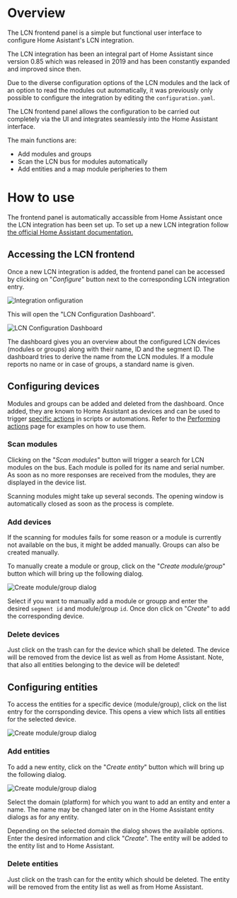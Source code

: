 # Overview

The LCN frontend panel is a simple but functional user interface to configure Home Asistant's LCN integration.

The LCN integration has been an integral part of Home Assistant since version 0.85 which was released in 2019 and has been constantly expanded and improved since then.

Due to the diverse configuration options of the LCN modules and the lack of an option to read the modules out automatically, it was previously only possible to configure the integration by editing the `configuration.yaml`.

The LCN frontend panel allows the configuration to be carried out completely via the UI and integrates seamlessly into the Home Assistant interface.

The main functions are:

- Add modules and groups
- Scan the LCN bus for modules automatically
- Add entities and a map module peripheries to them

# How to use

The frontend panel is automatically accassible from Home Assistant once the LCN integration has been set up.
To set up a new LCN integration follow [the official Home Assistant documentation.](https://www.home-assistant.io/integrations/lcn/)

## Accessing the LCN frontend

Once a new LCN integration is added, the frontend panel can be accessed by clicking on "_Configure_" button next to the corresponding LCN integration entry.

![Integration onfiguration](./assets/lcn_integration_configuration.png?raw=true)

This will open the "LCN Configuration Dashboard".

![LCN Configuration Dashboard](./assets/lcn_dashboard.png?raw=true)

The dashboard gives you an overview about the configured LCN devices (modules or groups) along with their name, ID and the segment ID. The dashboard tries to derive the name from the LCN modules. If a module reports no name or in case of groups, a standard name is given.

## Configuring devices

Modules and groups can be added and deleted from the dashboard. Once added, they are known to Home Assistant as devices and can be used to trigger [specific actions](https://www.home-assistant.io/integrations/lcn/#actions) in scripts or automations. Refer to the [Performing actions](https://www.home-assistant.io/docs/scripts/perform-actions/) page for examples on how to use them.

### Scan modules

Clicking on the "_Scan modules_" button will trigger a search for LCN modules on the bus. Each module is polled for its name and serial number. As soon as no more responses are received from the modules, they are displayed in the device list.

Scanning modules might take up several seconds. The opening window is automatically closed as soon as the process is complete.

### Add devices

If the scanning for modules fails for some reason or a module is currently not available on the bus, it might be added manually. Groups can also be created manually.

To manually create a module or group, click on the "_Create module/group_" button which will bring up the following dialog.

![Create module/group dialog](./assets/lcn_create_device.png?raw=true)

Select if you want to manually add a module or groupp and enter the desired `segment id` and module/group `id`. Once don click on "_Create_" to add the corresponding device.

### Delete devices

Just click on the trash can for the device which shall be deleted. The device will be removed from the device list as well as from Home Assistant. Note, that also all entities belonging to the device will be deleted!

## Configuring entities

To access the entities for a specific device (module/group), click on the list entry for the corrsponding device. This opens a view which lists all entities for the selected device.

![Create module/group dialog](./assets/lcn_entities.png?raw=true)

### Add entities

To add a new entity, click on the "_Create entity_" button which will bring up the following dialog.

![Create module/group dialog](./assets/lcn_create_entity.png?raw=true)

Select the domain (platform) for which you want to add an entity and enter a name. The name may be changed later on in the Home Assistant entity dialogs as for any entity.

Depending on the selected domain the dialog shows the available options. Enter the desired information and click "_Create_". The entity will be added to the entity list and to Home Assistant.

### Delete entities

Just click on the trash can for the entity which should be deleted. The entity will be removed from the entity list as well as from Home Assistant.
